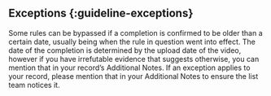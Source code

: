 ## Exceptions {:guideline-exceptions}

Some rules can be bypassed if a completion is confirmed to be older than a certain date, usually being when the rule in question went into effect. The date of the completion is determined by the upload date of the video, however if you have irrefutable evidence that suggests otherwise, you can mention that in your record’s Additional Notes.
If an exception applies to your record, please mention that in your Additional Notes to ensure the list team notices it.
